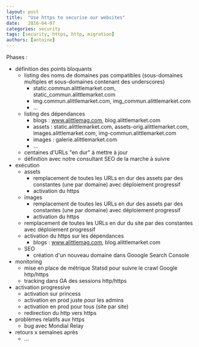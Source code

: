 ```yaml
---
layout: post
title:  "Use https to securise our websites"
date:   2016-04-07
categories: security
tags: [security, https, http, migration]
authors: [antoine]
---
```


Phases :
- définition des points bloquants
	- listing des noms de domaines pas compatibles (sous-domaines multiples et sous-domaines contenant des underscores)
		- static.commun.alittlemarket.com, static_commun.alittlemarket.com
		- img.commun.alittlemarket.com, img_commun.alittlemarket.com
		- ...
	- listing des dépendances
		- blogs : www.alittlemag.com, blog.alittlemarket.com
		- assets : static.alittlemarket.com, assets-orig.alittlemarket.com, images.alittlemarket.com, img-commun.alittlemarket.com
		- images : galerie.alittlemarket.com
		- ...
	- centaines d'URLs "en dur" à mettre à jour
	- définition avec notre consultant SEO de la marche à suivre
- exécution
	- assets
		- remplacement de toutes les URLs en dur des assets par des constantes (une par domaine) avec déploiement progressif
		- activation du https
	- images
		- remplacement de toutes les URLs en dur des assets par des constantes (une par domaine) avec déploiement progressif
		- activation du https
	- remplacement de toutes les URLs en dur du site par des constantes avec déploiement progressif
	- activation du https sur les dépendances
		- blogs : www.alittlemag.com, blog.alittlemarket.com
	- SEO
		- création d'un nouveau domaine dans Gooogle Search Console
- monitoring
	- mise en place de métrique Statsd pour suivre le crawl Google http/https
	- tracking dans GA des sessions http/https
- activation progressive
	- activation sur princess
	- activation en prod juste pour les admins
	- activation en prod pour tous (site par site)
	- redirection du http vers https
- problèmes relatifs aux https
	- bug avec Mondial Relay
- retours x semaines après
	- ...